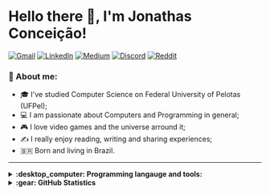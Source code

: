 # Hello there 👋, I'm Jonathas Conceição!

[![Gmail](https://img.shields.io/badge/Gmail-D14836?style=flat&logo=gmail&logoColor=white)](
mailto:jadoliveira@inf.ufpel.edu.br)
[![LinkedIn](https://img.shields.io/badge/Linkedin-%230077B5.svg?style=flat&logo=linkedin&logoColor=white)](
https://www.linkedin.com/in/jonathas-conceicao/)
[![Medium](https://img.shields.io/badge/Medium-12100E?style=flat&logo=medium&logoColor=white)](
https://medium.com/@Jonathas_Conceicao)
[![Discord](https://img.shields.io/badge/Discord-%237289DA.svg?style=flat&logo=discord&logoColor=white)](
https://discord.com/users/Thatox#1887)
[![Reddit](https://img.shields.io/badge/Reddit-%23FF4500.svg?style=flat&logo=Reddit&logoColor=white)](
https://reddit.com/u/Thatox)

### :scroll: About me:

  + :mortar_board: I've studied Computer Science on Federal University of Pelotas (UFPel);
  + :computer: I am passionate about Computers and Programming in general;
  + :video_game: I love video games and the universe arround it;
  + :writing_hand: I really enjoy reading, writing and sharing experiences;
  + :brazil: Born and living in Brazil.

---

<details>
  <summary><b>:desktop_computer: Programming langauge and tools:</b></summary>

![Rust](https://img.shields.io/badge/Rust-%23000000.svg?style=flat&logo=rust&logoColor=white)
![Haskell](https://img.shields.io/badge/Haskell-5e5086?style=flat&logo=haskell&logoColor=white)
![C](https://img.shields.io/badge/C-%2300599C.svg?style=flat&logo=c&logoColor=white)
![Go](https://img.shields.io/badge/Go-%2300ADD8.svg?style=flat&logo=go&logoColor=white)
![Shell Script](https://img.shields.io/badge/Shell-%23121011.svg?style=flat&logo=gnu-bash&logoColor=white)
![R](https://img.shields.io/badge/R-%23276DC3.svg?style=flat&logo=r&logoColor=white)
![Java](https://img.shields.io/badge/Java-%23ED8B00.svg?style=flat&logo=java&logoColor=white)
![C++](https://img.shields.io/badge/C++-%2300599C.svg?style=flat&logo=c%2B%2B&logoColor=white)
![Python](https://img.shields.io/badge/Python-3670A0?style=flat&logo=python&logoColor=ffdd54)
![LaTeX](https://img.shields.io/badge/Latex-%23008080.svg?style=flat&logo=latex&logoColor=white)
![Markdown](https://img.shields.io/badge/Markdown-%23000000.svg?style=flat&logo=markdown&logoColor=white)

![Emacs](https://img.shields.io/badge/Emacs-%237F5AB6.svg?&style=flat&logo=gnu-emacs&logoColor=white)
![vim](https://img.shields.io/badge/VIM-%2311AB00.svg?style=flat&logo=vim&logoColor=white)

![Arch](https://img.shields.io/badge/Arch%20Linux-1793D1?logo=arch-linux&logoColor=fff&style=flat)
![Debian](https://img.shields.io/badge/Debian-D70A53?style=flat&logo=debian&logoColor=white)
![Fedora](https://img.shields.io/badge/Fedora-294172?style=flat&logo=fedora&logoColor=white)
![Linux](https://img.shields.io/badge/Linux-FCC624?style=flat&logo=linux&logoColor=black)
![Windows](https://img.shields.io/badge/Windows-0078D6?style=flat&logo=windows&logoColor=white)

![Git](https://img.shields.io/badge/Git-%23F05033.svg?style=flat&logo=git&logoColor=white)
![Bitbucket](https://img.shields.io/badge/Bitbucket-%230047B3.svg?style=flat&logo=bitbucket&logoColor=white)
![GitHub](https://img.shields.io/badge/github-%23121011.svg?style=flat&logo=github&logoColor=white)
![GitHub Actions](https://img.shields.io/badge/GithubActions-%232671E5.svg?style=flat&logo=githubactions&logoColor=white)
![TravisCI](https://img.shields.io/badge/TravisCI-%232B2F33.svg?style=flat&logo=travis&logoColor=white)
![CodeCov](https://img.shields.io/badge/CodeCov-%23ff0077.svg?style=flat&logo=codecov&logoColor=white)

![OpenCV](https://img.shields.io/badge/OpenCV-%23white.svg?style=flat&logo=opencv&logoColor=white)
![OpenGL](https://img.shields.io/badge/OpenGL-%23FFFFFF.svg?style=flat&logo=opengl)
![Godot Engine](https://img.shields.io/badge/Godot-%23FFFFFF.svg?style=flat&logo=godot-engine)
![Android](https://img.shields.io/badge/Android-3DDC84?style=flat&logo=android&logoColor=white)

![AWS](https://img.shields.io/badge/AWS-%23FF9900.svg?style=flat&logo=amazon-aws&logoColor=white)
![Google Cloud](https://img.shields.io/badge/GoogleCloud-%234285F4.svg?style=flat&logo=google-cloud&logoColor=white)
![Docker](https://img.shields.io/badge/Docker-%230db7ed.svg?style=flat&logo=docker&logoColor=white)
![Vagrant](https://img.shields.io/badge/Vagrant-%231563FF.svg?style=flat&logo=vagrant&logoColor=white)

![MySQL](https://img.shields.io/badge/MySQL-%2300f.svg?style=flat&logo=mysql&logoColor=white)
![Postgres](https://img.shields.io/badge/Postgres-%23316192.svg?style=flat&logo=postgresql&logoColor=white)
![SQLite](https://img.shields.io/badge/SQLite-%2307405e.svg?style=flat&logo=sqlite&logoColor=white)

![CMake](https://img.shields.io/badge/CMake-%23008FBA.svg?style=flat&logo=cmake&logoColor=white)
![Gradle](https://img.shields.io/badge/Gradle-02303A.svg?style=flat&logo=Gradle&logoColor=white)

![Swagger](https://img.shields.io/badge/-Swagger-%23Clojure?style=flat&logo=swagger&logoColor=white)
![Postman](https://img.shields.io/badge/Postman-FF6C37?style=flat&logo=postman&logoColor=white)

</details>

<details>
  <summary><b>:gear: GitHub Statistics</b></summary>

<img width="495x" src="https://github-readme-streak-stats.herokuapp.com/?user=Jonathas-Conceicao&hide_border=true&theme=nightowl"/></br>

<img width="495x" src="https://github-readme-stats.vercel.app/api?username=Jonathas-Conceicao&hide_title=true&hide_border=true&show_icons=true&include_all_commits=true&count_private=true&line_height=21&theme=nightowl"/></br>

<img width="495x" src="https://github-readme-stats.vercel.app/api/top-langs/?username=Jonathas-Conceicao&hide=html&hide_title=true&hide_border=true&layout=compact&langs_count=8&theme=nightowl&exclude_repo=PAC-MAN-Search,Conjunto-Concorrente-EVS,EVS"/><br>
</details>
